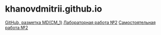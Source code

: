 # khanovdmitrii.github.io

[GitHub, разметка MD(СМ_1)](https://github.com/KhanovDmitrii/13092018)
[Лабораторная работа №2](https://repl.it/@DmitriiKhanov/MedicalPinkAdministration)
[Самостоятельная работа №2](https://repl.it/@DmitriiKhanov/GrossDeafeningVisitors)
